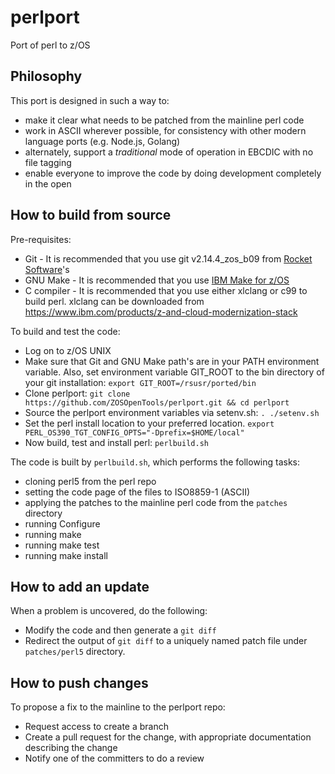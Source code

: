 # perlport
Port of perl to z/OS

## Philosophy

This port is designed in such a way to:
 - make it clear what needs to be patched from the mainline perl code
 - work in ASCII wherever possible, for consistency with other modern language ports (e.g. Node.js, Golang)
 - alternately, support a _traditional_ mode of operation in EBCDIC with no file tagging
 - enable everyone to improve the code by doing development completely in the open

## How to build from source

Pre-requisites:
 - Git - It is recommended that you use git v2.14.4_zos_b09 from [Rocket Software](https://www.rocketsoftware.com/zos-open-source)'s 
 - GNU Make - It is recommended that you use [IBM Make for z/OS](https://www-01.ibm.com/marketing/iwm/platform/mrs/assets?source=swg-dmzos)
 - C compiler - It is recommended that you use either xlclang or c99 to build perl.  xlclang can be downloaded from https://www.ibm.com/products/z-and-cloud-modernization-stack

To build and test the code:
 - Log on to z/OS UNIX
 - Make sure that Git and GNU Make path's are in your PATH environment variable.  Also, set environment variable GIT_ROOT to the bin directory of your git installation: `export GIT_ROOT=/rsusr/ported/bin`
 - Clone perlport: `git clone https://github.com/ZOSOpenTools/perlport.git && cd perlport`
 - Source the perlport environment variables via setenv.sh: `. ./setenv.sh`
 - Set the perl install location to your preferred location.  `export PERL_OS390_TGT_CONFIG_OPTS="-Dprefix=$HOME/local"`
 - Now build, test and install perl: `perlbuild.sh`

The code is built by `perlbuild.sh`, which performs the following tasks:
 - cloning perl5 from the perl repo
 - setting the code page of the files to ISO8859-1 (ASCII)
 - applying the patches to the mainline perl code from the `patches` directory
 - running Configure
 - running make
 - running make test
 - running make install

## How to add an update

When a problem is uncovered, do the following:
 - Modify the code and then generate a `git diff`
 - Redirect the output of `git diff` to a uniquely named patch file under `patches/perl5` directory.  

## How to push changes

To propose a fix to the mainline to the perlport repo:
 - Request access to create a branch
 - Create a pull request for the change, with appropriate documentation describing the change
 - Notify one of the committers to do a review
